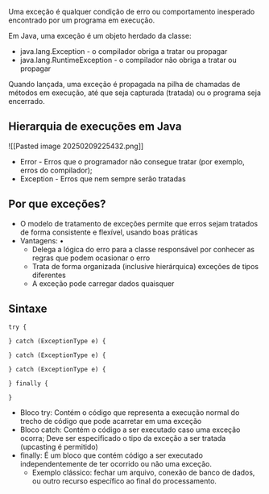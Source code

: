 Uma exceção é qualquer condição de erro ou comportamento inesperado encontrado por um programa em execução.

Em Java, uma exceção é um objeto herdado da classe: 
- java.lang.Exception - o compilador obriga a tratar ou propagar
- java.lang.RuntimeException - o compilador não obriga a tratar ou propagar

Quando lançada, uma exceção é propagada na pilha de chamadas de métodos em execução, até que seja capturada (tratada) ou o programa seja encerrado.
## Hierarquia de execuções em Java
![[Pasted image 20250209225432.png]]
- Error - Erros que o programador não consegue tratar (por exemplo, erros do compilador);
- Exception - Erros que nem sempre serão tratadas

## Por que exceções? 
- O modelo de tratamento de exceções permite que erros sejam tratados de forma consistente e flexível, usando boas práticas 
- Vantagens: • 
	- Delega a lógica do erro para a classe responsável por conhecer as regras que podem ocasionar o erro
	- Trata de forma organizada (inclusive hierárquica) exceções de tipos diferentes 
	- A exceção pode carregar dados quaisquer

## Sintaxe 
```
try { 

} catch (ExceptionType e) { 

} catch (ExceptionType e) { 

} catch (ExceptionType e) { 

} finally {

}
```
- Bloco try: Contém o código que representa a execução normal do trecho de código que pode acarretar em uma exceção
- Bloco catch: Contém o código a ser executado caso uma exceção ocorra; Deve ser especificado o tipo da exceção a ser tratada (upcasting é permitido)
- finally: É um bloco que contém código a ser executado independentemente de ter ocorrido ou não uma exceção.
	- Exemplo clássico: fechar um arquivo, conexão de banco de dados, ou outro recurso específico ao final do processamento.

